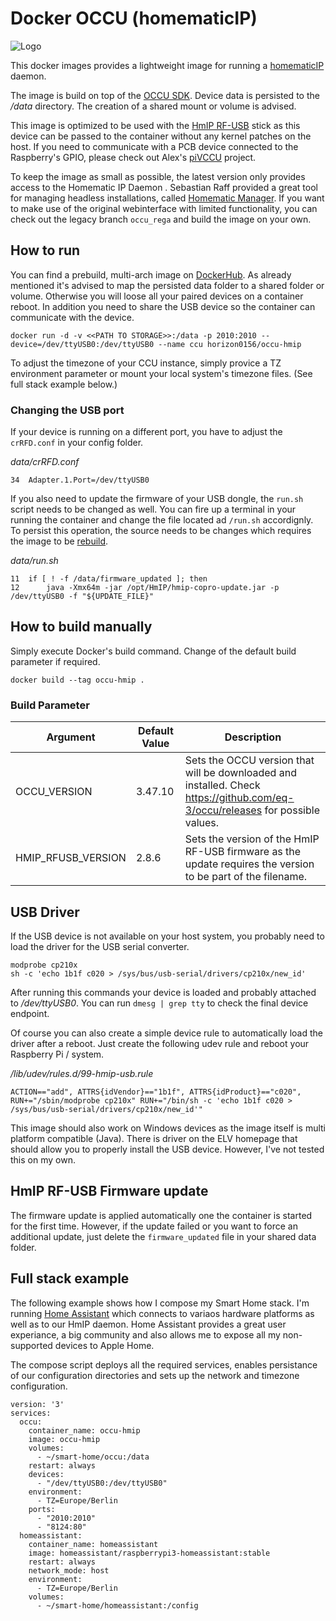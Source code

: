 # Docker OCCU (homematicIP)
![Logo](https://www.homematic-ip.com/downloads/hmip/grafik/logo.png)

This docker images provides a lightweight image for running a [homematicIP](https://www.homematic-ip.com) daemon.

The image is build on top of the [OCCU SDK](https://github.com/eq-3/occu). Device data is persisted to the _/data_ directory. The creation of a shared mount or volume is advised.

This image is optimized to be used with the [HmIP RF-USB](https://de.elv.com/elv-homematic-ip-arr-bausatz-rf-usb-stick-fuer-alternative-steuerungsplattformen-hmip-rfusb-fuer-smart-home-hausautomation-152306) stick as this device can be passed to the container without any kernel patches on the host. If you need to communicate with a PCB device connected to the Raspberry's GPIO, please check out Alex's [piVCCU](https://github.com/alexreinert/piVCCU) project. 

To keep the image as small as possible, the latest version only provides access to the Homematic IP Daemon . Sebastian Raff provided a great tool for managing headless installations, called [Homematic Manager](https://github.com/hobbyquaker/homematic-manager). If you want to make use of the original webinterface with limited functionality, you can check out the legacy branch `occu_rega` and build the image on your own.

## How to run
You can find a prebuild, multi-arch image on [DockerHub](https://hub.docker.com/r/horizon0156/occu-hmip). As already mentioned it's advised to map the persisted data folder to a shared folder or volume. Otherwise you will loose all your paired devices on a container reboot. In addition you need to share the USB device so the container can communicate with the device.

```
docker run -d -v <<PATH TO STORAGE>>:/data -p 2010:2010 --device=/dev/ttyUSB0:/dev/ttyUSB0 --name ccu horizon0156/occu-hmip
```

To adjust the timezone of your CCU instance, simply provice a TZ environment parameter or mount your local system's timezone files. (See full stack example below.)

### Changing the USB port
If your device is running on a different port, you have to adjust the `crRFD.conf` in your config folder. 

_data/crRFD.conf_
```
34  Adapter.1.Port=/dev/ttyUSB0
```

If you also need to update the firmware of your USB dongle, the `run.sh` script needs to be changed as well. You can fire up a terminal in your running the container and change the file located ad `/run.sh` accordignly. To persist this operation, the source needs to be changes which requires the image to be [rebuild](#how-to-build-manually).

_data/run.sh_
```
11  if [ ! -f /data/firmware_updated ]; then
12      java -Xmx64m -jar /opt/HmIP/hmip-copro-update.jar -p /dev/ttyUSB0 -f "${UPDATE_FILE}"
```

## How to build manually
Simply execute Docker's build command. Change of the default build parameter if required.

```
docker build --tag occu-hmip .
```

### Build Parameter
| Argument | Default Value | Description
|--|--|--|
|OCCU_VERSION|3.47.10|Sets the OCCU version that will be downloaded and installed. Check https://github.com/eq-3/occu/releases for possible values. |
|HMIP_RFUSB_VERSION|2.8.6|Sets the version of the HmIP RF-USB firmware as the update requires the version to be part of the filename. |

## USB Driver
If the USB device is not available on your host system, you probably need to load the driver for the USB serial converter. 

```
modprobe cp210x
sh -c 'echo 1b1f c020 > /sys/bus/usb-serial/drivers/cp210x/new_id' 
```

After running this commands your device is loaded and probably attached to _/dev/ttyUSB0_. You can run `dmesg | grep tty` to check the final device endpoint.

Of course you can also create a simple device rule to automatically load the driver after a reboot. Just create the following udev rule and reboot your Raspberry Pi / system.

_/lib/udev/rules.d/99-hmip-usb.rule_
```
ACTION=="add", ATTRS{idVendor}=="1b1f", ATTRS{idProduct}=="c020", RUN+="/sbin/modprobe cp210x" RUN+="/bin/sh -c 'echo 1b1f c020 > /sys/bus/usb-serial/drivers/cp210x/new_id'"
```

This image should also work on Windows devices as the image itself is multi platform compatible (Java). There is driver on the ELV homepage that should allow you to properly install the USB device. However, I've not tested this on my own.

## HmIP RF-USB Firmware update
The firmware update is applied automatically one the container is started for the first time. However, if the update failed or you want to force an additional update, just delete the `firmware_updated` file in your shared data folder.

## Full stack example
The following example shows how I compose my Smart Home stack. I'm running [Home Assistant](https://www.home-assistant.io/) which connects to variaos hardware platforms as well as to our HmIP daemon. Home Assistant provides a great user experiance, a big community and also allows me to expose all my non-supported devices to Apple Home. 

The compose script deploys all the required services, enables persistance of our configuration directories and sets up the network and timezone configuration. 

```
version: '3'
services:
  occu:
    container_name: occu-hmip
    image: occu-hmip
    volumes:
      - ~/smart-home/occu:/data
    restart: always
    devices:
      - "/dev/ttyUSB0:/dev/ttyUSB0"
    environment:
      - TZ=Europe/Berlin
    ports:
      - "2010:2010"
      - "8124:80"
  homeassistant:
    container_name: homeassistant
    image: homeassistant/raspberrypi3-homeassistant:stable
    restart: always
    network_mode: host
    environment:
      - TZ=Europe/Berlin
    volumes:
      - ~/smart-home/homeassistant:/config
```